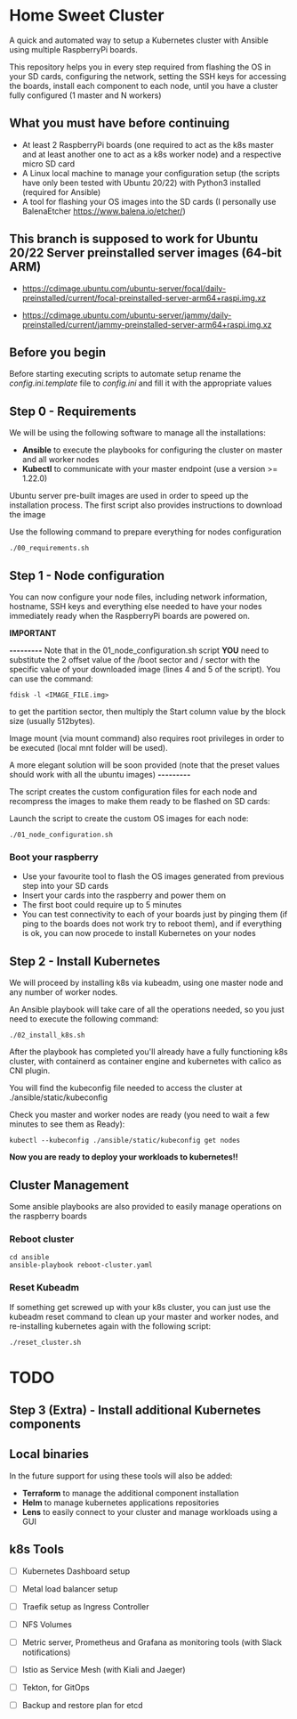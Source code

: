 # Home Sweet Cluster

A quick and automated way to setup a Kubernetes cluster with Ansible using multiple RaspberryPi boards.

This repository helps you in every step required from flashing the OS in your SD cards, configuring the network, setting the SSH keys for accessing the boards, install each component to each node, until you have a cluster fully configured (1 master and N workers)


## What you must have before continuing

- At least 2 RaspberryPi boards (one required to act as the k8s master and at least another one to act as a k8s worker node) and a respective micro SD card
- A Linux local machine to manage your configuration setup (the scripts have only been tested with Ubuntu 20/22) with Python3 installed (required for Ansible)
- A tool for flashing your OS images into the SD cards (I personally use BalenaEtcher https://www.balena.io/etcher/)


## This branch is supposed to work for Ubuntu 20/22 Server preinstalled server images (64-bit ARM)

- https://cdimage.ubuntu.com/ubuntu-server/focal/daily-preinstalled/current/focal-preinstalled-server-arm64+raspi.img.xz

- https://cdimage.ubuntu.com/ubuntu-server/jammy/daily-preinstalled/current/jammy-preinstalled-server-arm64+raspi.img.xz

## Before you begin

Before starting executing scripts to automate setup rename the *config.ini.template* file to *config.ini* and fill it with the appropriate values

## Step 0 - Requirements

We will be using the following software to manage all the installations:

- <b>Ansible</b> to execute the playbooks for configuring the cluster on master and all worker nodes
- <b>Kubectl</b> to communicate with your master endpoint (use a version >= 1.22.0)

Ubuntu server pre-built images are used in order to speed up the installation process. The first script also provides instructions to download the image

Use the following command to prepare everything for nodes configuration

```
./00_requirements.sh
```

## Step 1 - Node configuration

You can now configure your node files, including network information, hostname, SSH keys and everything else needed to have your nodes immediately ready when the RaspberryPi boards are powered on.

<b>IMPORTANT</b>

<b>---------</b>
Note that in the 01_node_configuration.sh script <b>YOU</b> need to substitute the 2 offset value of the /boot sector and / sector with the specific value of your downloaded image (lines 4 and 5 of the script).
You can use the command:

```
fdisk -l <IMAGE_FILE.img>
```

to get the partition sector, then multiply the Start column value by the block size (usually 512bytes).

Image mount (via mount command) also requires root privileges in order to be executed (local mnt folder will be used).

A more elegant solution will be soon provided (note that the preset values should work with all the ubuntu images)
<b>---------</b>

The script creates the custom configuration files for each node and recompress the images to make them ready to be flashed on SD cards:

Launch the script to create the custom OS images for each node:
```
./01_node_configuration.sh
```

### Boot your raspberry

- Use your favourite tool to flash the OS images generated from previous step into your SD cards
- Insert your cards into the raspberry and power them on
- The first boot could require up to 5 minutes 
- You can test connectivity to each of your boards just by pinging them (if ping to the boards does not work try to reboot them), and if everything is ok, you can now procede to install Kubernetes on your nodes


## Step 2 - Install Kubernetes

We will proceed by installing k8s via kubeadm, using one master node and any number of worker nodes.

An Ansible playbook will take care of all the operations needed, so you just need to execute the following command:

```
./02_install_k8s.sh
```

After the playbook has completed you'll already have a fully functioning k8s cluster, with containerd as container engine and kubernetes with calico as CNI plugin.

You will find the kubeconfig file needed to access the cluster at ./ansible/static/kubeconfig

Check you master and worker nodes are ready (you need to wait a few minutes to see them as Ready):

```
kubectl --kubeconfig ./ansible/static/kubeconfig get nodes
```

<b> Now you are ready to deploy your workloads to kubernetes!! </b>


## Cluster Management

Some ansible playbooks are also provided to easily manage operations on the raspberry boards

### Reboot cluster

```
cd ansible
ansible-playbook reboot-cluster.yaml
```

### Reset Kubeadm

If something get screwed up with your k8s cluster, you can just use the kubeadm reset command to clean up your master and worker nodes, and re-installing kubernetes again with the following script:

```
./reset_cluster.sh
```


# TODO

## Step 3 (Extra) - Install additional Kubernetes components

## Local binaries

In the future support for using these tools will also be added:

- <b>Terraform</b> to manage the additional component installation
- <b>Helm</b> to manage kubernetes applications repositories
- <b>Lens</b> to easily connect to your cluster and manage workloads using a GUI

## k8s Tools

- [ ] Kubernetes Dashboard setup

- [ ] Metal load balancer setup

- [ ] Traefik setup as Ingress Controller

- [ ] NFS Volumes

- [ ] Metric server, Prometheus and Grafana as monitoring tools (with Slack notifications)

- [ ] Istio as Service Mesh (with Kiali and Jaeger)

- [ ] Tekton, for GitOps

- [ ] Backup and restore plan for etcd